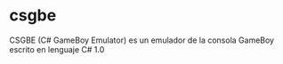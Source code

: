 csgbe
=====

CSGBE (C# GameBoy Emulator) es un emulador de la consola GameBoy escrito en lenguaje C# 1.0